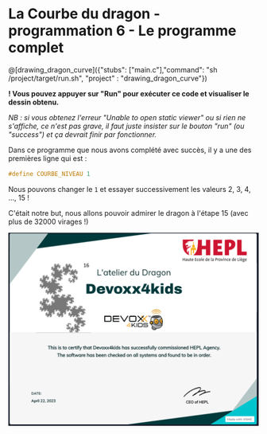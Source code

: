 # La Courbe du dragon - programmation 6 - Le programme complet

@[drawing_dragon_curve]({"stubs": ["main.c"],"command": "sh /project/target/run.sh", "project" : "drawing_dragon_curve"})

**! Vous pouvez appuyer sur "Run" pour exécuter ce code et visualiser le dessin obtenu.**

*NB : si vous obtenez l'erreur "Unable to open static viewer" ou si rien ne s'affiche, ce n'est pas grave, il faut juste insister sur le bouton "run" (ou "success") et ça devrait finir par fonctionner.*

Dans ce programme que nous avons complété avec succès, il y a une des premières ligne qui est :

```C
#define COURBE_NIVEAU 1
```

Nous pouvons changer le `1` et essayer successivement les valeurs 2, 3, 4, ..., 15 !

C'était notre but, nous allons pouvoir admirer le dragon à l'étape 15 (avec plus de 32000 virages !)

![diplome](img/diplome.PNG) 

